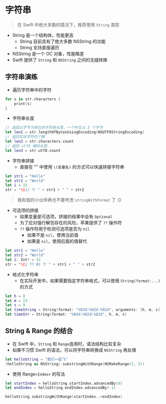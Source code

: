 # 字符串

> 在 Swift 中绝大多数的情况下，推荐使用 `String` 类型

* String 是一个结构体，性能更高
    * String 目前具有了绝大多数 NSString 的功能
    * String 支持直接遍历
* NSString 是一个 OC 对象，性能略差
* Swift 提供了 `String` 和 `NSString` 之间的无缝转换

## 字符串演练

* 遍历字符串中的字符

```swift
for s in str.characters {
    print(s)
}
```

* 字符串长度

```swift
// 返回以字节为单位的字符串长度，一个中文占 3 个字节
let len1 = str.lengthOfBytesUsingEncoding(NSUTF8StringEncoding)
// 返回实际字符的个数
let len2 = str.characters.count
// 返回 utf8 编码长度
let len3 = str.utf8.count
```

* 字符串拼接
    * 直接在 "" 中使用 `\(变量名)` 的方式可以快速拼接字符串

```swift
let str1 = "Hello"
let str2 = "World"
let i = 32
str = "\(i) 个 " + str1 + " " + str2
```

> 我和我的小伙伴再也不要考虑 `stringWithFormat` 了 :D

* 可选项的拼接
    * 如果变量是可选项，拼接的结果中会有 `Optional`
    * 为了应对强行解包存在的风险，苹果提供了 `??` 操作符
    * `??` 操作符用于检测可选项是否为 `nil`
        * 如果不是 `nil`，使用当前值
        * 如果是 `nil`，使用后面的值替代

```swift
let str1 = "Hello"
let str2 = "World"
let i: Int? = 32
str = "\(i ?? 0) 个 " + str1 + " " + str2
```

* 格式化字符串
    * 在实际开发中，如果需要指定字符串格式，可以使用 `String(format:...)` 的方式

```swift
let h = 8
let m = 23
let s = 9
let timeString = String(format: "%02d:%02d:%02d", arguments: [h, m, s])
let timeStr = String(format: "%02d:%02d:%02d", h, m, s)
```

## String & Range 的结合

* 在 Swift 中，`String` 和 `Range`连用时，语法结构比较复杂
* 如果不习惯 Swift 的语法，可以将字符串转换成 `NSString` 再处理

```swift
let helloString = "我们一起飞"
(helloString as NSString).substringWithRange(NSMakeRange(2, 3))
```

* 使用 Range`<Index>` 的写法

```swift
let startIndex = helloString.startIndex.advancedBy(0)
let endIndex = helloString.endIndex.advancedBy(-1)

helloString.substringWithRange(startIndex..<endIndex)
```
